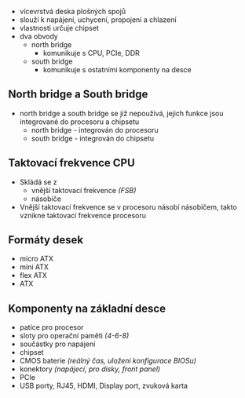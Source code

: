 - vícevrstvá deska plošných spojů
- slouží k napájení, uchycení, propojení a chlazení
- vlastnosti určuje chipset
- dva obvody
	- north bridge
		- komunikuje s CPU, PCIe, DDR
	- south bridge
		- komunikuje s ostatními komponenty na desce
## North bridge a South bridge
- north bridge a south bridge se již nepoužívá, jejich funkce jsou integrované do procesoru a chipsetu
	- north bridge - integrován do procesoru
	- south bridge - integrován do chipsetu
## Taktovací frekvence CPU
- Skládá se z
	- vnější taktovací frekvence *(FSB)*
	- násobiče
- Vnější taktovací frekvence se v procesoru násobí násobičem, takto vznikne taktovací frekvence procesoru
## Formáty desek
- micro ATX
- mini ATX
- flex ATX
- ATX
## Komponenty na základní desce
- patice pro procesor
- sloty pro operační paměti *(4-6-8)*
- součástky pro napájení
- chipset
- CMOS baterie *(reálný čas, uložení konfigurace BIOSu)*
- konektory *(napájecí, pro disky, front panel)*
- PCIe
- USB porty, RJ45, HDMI, Display port, zvuková karta